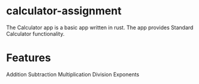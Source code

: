 # calculator-assignment
The Calculator app is a basic app written in rust. The app provides Standard Calculator functionality.

# Features
Addition Subtraction Multiplication Division Exponents
